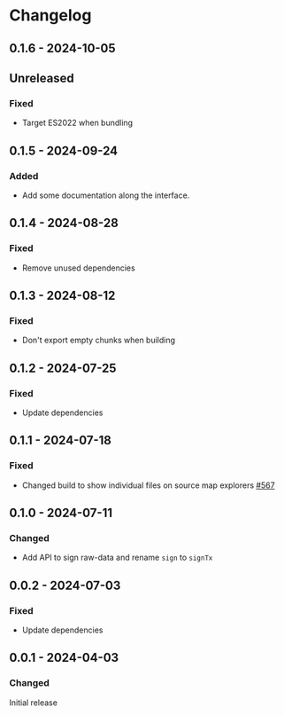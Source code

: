 # Changelog

## 0.1.6 - 2024-10-05

## Unreleased

### Fixed

- Target ES2022 when bundling

## 0.1.5 - 2024-09-24

### Added

- Add some documentation along the interface.

## 0.1.4 - 2024-08-28

### Fixed

- Remove unused dependencies

## 0.1.3 - 2024-08-12

### Fixed

- Don't export empty chunks when building

## 0.1.2 - 2024-07-25

### Fixed

- Update dependencies

## 0.1.1 - 2024-07-18

### Fixed

- Changed build to show individual files on source map explorers [#567](https://github.com/polkadot-api/polkadot-api/pull/567)

## 0.1.0 - 2024-07-11

### Changed

- Add API to sign raw-data and rename `sign` to `signTx`

## 0.0.2 - 2024-07-03

### Fixed

- Update dependencies

## 0.0.1 - 2024-04-03

### Changed

Initial release
